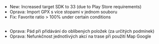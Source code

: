 ##
- New: Increased target SDK to 33 (due to Play Store requirements)
- Oprava: Import GPX s více stopami v jednom souboru
- Fix: Favorite ratio > 100% under certain conditions

##
- Oprava: Pád při přidávání do oblíbených položek (za určitých podmínek)
- Oprava: Nefunkčnost jednotlivých akcí na trase při použití Map Google
